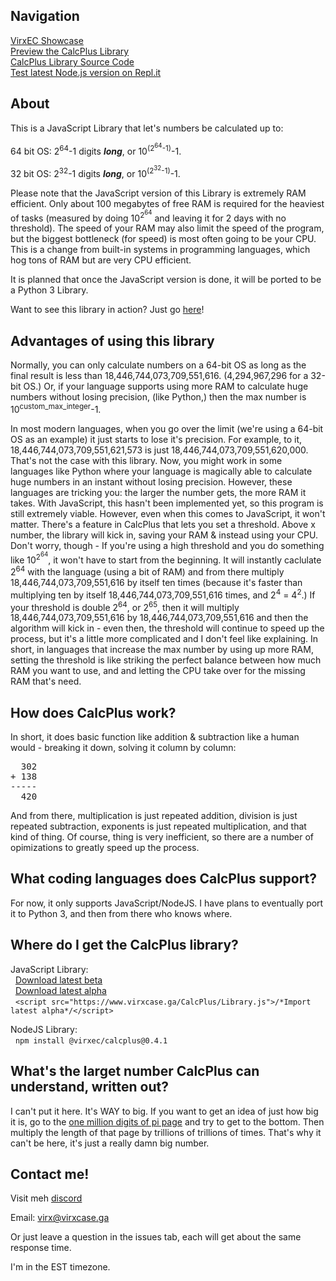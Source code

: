 ## Navigation
<a href="https://www.virxcase.ga">VirxEC Showcase</a><br>
<a href="https://www.virxcase.ga/CP-P">Preview the CalcPlus Library</a><br>
<a href="https://www.virxcase.ga/CP-S">CalcPlus Library Source Code</a><br>
<a href="https://repl.it/github/VirxEC/CalcPlus">Test latest Node.js version on Repl.it</a>

## About

This is a JavaScript Library that let's numbers be calculated up to:

  64 bit OS: 2<sup>64</sup>-1 digits <i><b>long</b></i>, or 10<sup>(2<sup>64</sup>-1)</sup>-1.
  
  32 bit OS: 2<sup>32</sup>-1 digits <i><b>long</b></i>, or 10<sup>(2<sup>32</sup>-1)</sup>-1.

Please note that the JavaScript version of this Library is extremely RAM efficient. Only about 100 megabytes of free RAM is required for the heaviest of tasks (measured by doing 10<sup>2<sup>64</sup></sup> and leaving it for 2 days with no threshold). The speed of your RAM may also limit the speed of the program, but the biggest bottleneck (for speed) is most often going to be your CPU. This is a change from built-in systems in programming languages, which hog tons of RAM but are very CPU efficient.

It is planned that once the JavaScript version is done, it will be ported to be a Python 3 Library.

Want to see this library in action? Just go [here](https://www.virxcase.ga/Pages/CP-P)!

## Advantages of using this library
Normally, you can only calculate numbers on a 64-bit OS as long as the final result is less than 18,446,744,073,709,551,616. (4,294,967,296 for a 32-bit OS.) Or, if your language supports using more RAM to calculate huge numbers without losing precision, (like Python,) then the max number is 10<sup>custom_max_integer</sup>-1.

In most modern languages, when you go over the limit (we're using a 64-bit OS as an example) it just starts to lose it's precision. For example, to it, 18,446,744,073,709,551,621,573 is just 18,446,744,073,709,551,620,000. That's not the case with this library. Now, you might work in some languages like Python where your language is magically able to calculate huge numbers in an instant without losing precision. However, these languages are tricking you: the larger the number gets, the more RAM it takes. With JavaScript, this hasn't been implemented yet, so this program is still extremely viable. However, even when this comes to JavaScript, it won't matter. There's a feature in CalcPlus that lets you set a threshold. Above x number, the library will kick in, saving your RAM & instead using your CPU. Don't worry, though - If you're using a high threshold and you do something like 10<sup>2<sup>64</sup></sup>, it won't have to start from the beginning. It will instantly caclulate 2<sup>64</sup> with the language (using a bit of RAM) and from there multiply 18,446,744,073,709,551,616 by itself ten times (because it's faster than multiplying ten by itself 18,446,744,073,709,551,616 times, and 2<sup>4</sup> = 4<sup>2</sup>.) If your threshold is double 2<sup>64</sup>, or 2<sup>65</sup>, then it will multiply 18,446,744,073,709,551,616 by 18,446,744,073,709,551,616 and then the algorithm will kick in - even then, the threshold will continue to speed up the process, but it's a little more complicated and I don't feel like explaining. In short, in languages that increase the max number by using up more RAM, setting the threshold is like striking the perfect balance between how much RAM you want to use, and and letting the CPU take over for the missing RAM that's need.

## How does CalcPlus work?
In short, it does basic function like addition & subtraction like a human would - breaking it down, solving it column by column:
<pre>
  302
+ 138
-----
  420
</pre>

And from there, multiplication is just repeated addition, division is just repeated subtraction, exponents is just repeated multiplication, and that kind of thing. Of course, thing is very inefficient, so there are a number of opimizations to greatly speed up the process.

## What coding languages does CalcPlus support?
For now, it only supports JavaScript/NodeJS. I have plans to eventually port it to Python 3, and then from there who knows where.

## Where do I get the CalcPlus library?

JavaScript Library:<br>
&nbsp;&nbsp;<a href="https://github.com/VirxEC/CalcPlus/releases">Download latest beta</a><br>
&nbsp;&nbsp;<a href="https://www.virxcase.ga/CalcPlus/Library.js" download="CalcPlus_Library_ALPHA.js">Download latest alpha</a><br>
&nbsp;&nbsp;`<script src="https://www.virxcase.ga/CalcPlus/Library.js">/*Import latest alpha*/</script>`

NodeJS Library:<br>
&nbsp;&nbsp;`npm install @virxec/calcplus@0.4.1`

## What's the larget number CalcPlus can understand, written out?

I can't put it here. It's WAY to big. If you want to get an idea of just how big it is, go to the [one million digits of pi page](https://www.piday.org/million/) and try to get to the bottom. Then multiply the length of that page by trillions of trillions of times. That's why it can't be here, it's just a really damn big number.

## Contact me!
  Visit meh [discord](https://discord.gg/538CZWf)
  
  Email: <a href="mailto:virx@virxcase.ga">virx@virxcase.ga</a>
  
  Or just leave a question in the issues tab, each will get about the same response time.
  
  I'm in the EST timezone.
